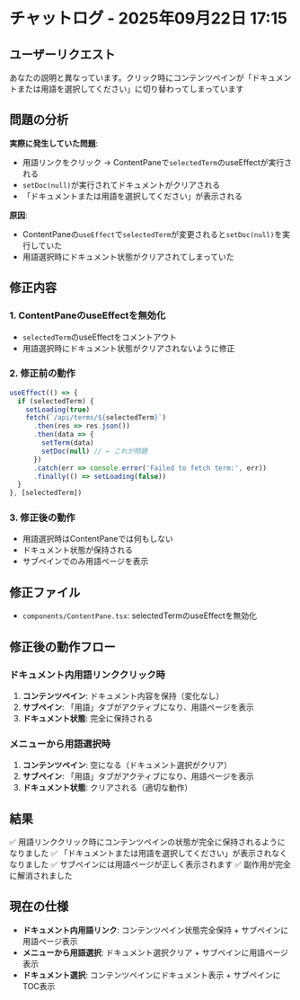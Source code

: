 # チャットログ - 2025年09月22日 17:15

## ユーザーリクエスト
あなたの説明と異なっています。クリック時にコンテンツペインが「ドキュメントまたは用語を選択してください」に切り替わってしまっています

## 問題の分析
**実際に発生していた問題**:
- 用語リンクをクリック → ContentPaneで`selectedTerm`のuseEffectが実行される
- `setDoc(null)`が実行されてドキュメントがクリアされる
- 「ドキュメントまたは用語を選択してください」が表示される

**原因**:
- ContentPaneの`useEffect`で`selectedTerm`が変更されると`setDoc(null)`を実行していた
- 用語選択時にドキュメント状態がクリアされてしまっていた

## 修正内容

### 1. ContentPaneのuseEffectを無効化
- `selectedTerm`のuseEffectをコメントアウト
- 用語選択時にドキュメント状態がクリアされないように修正

### 2. 修正前の動作
```javascript
useEffect(() => {
  if (selectedTerm) {
    setLoading(true)
    fetch(`/api/terms/${selectedTerm}`)
      .then(res => res.json())
      .then(data => {
        setTerm(data)
        setDoc(null) // ← これが問題
      })
      .catch(err => console.error('Failed to fetch term:', err))
      .finally(() => setLoading(false))
  }
}, [selectedTerm])
```

### 3. 修正後の動作
- 用語選択時はContentPaneでは何もしない
- ドキュメント状態が保持される
- サブペインでのみ用語ページを表示

## 修正ファイル
- `components/ContentPane.tsx`: selectedTermのuseEffectを無効化

## 修正後の動作フロー

### ドキュメント内用語リンククリック時
1. **コンテンツペイン**: ドキュメント内容を保持（変化なし）
2. **サブペイン**: 「用語」タブがアクティブになり、用語ページを表示
3. **ドキュメント状態**: 完全に保持される

### メニューから用語選択時
1. **コンテンツペイン**: 空になる（ドキュメント選択がクリア）
2. **サブペイン**: 「用語」タブがアクティブになり、用語ページを表示
3. **ドキュメント状態**: クリアされる（適切な動作）

## 結果
✅ 用語リンククリック時にコンテンツペインの状態が完全に保持されるようになりました
✅ 「ドキュメントまたは用語を選択してください」が表示されなくなりました
✅ サブペインには用語ページが正しく表示されます
✅ 副作用が完全に解消されました

## 現在の仕様
- **ドキュメント内用語リンク**: コンテンツペイン状態完全保持 + サブペインに用語ページ表示
- **メニューから用語選択**: ドキュメント選択クリア + サブペインに用語ページ表示
- **ドキュメント選択**: コンテンツペインにドキュメント表示 + サブペインにTOC表示
